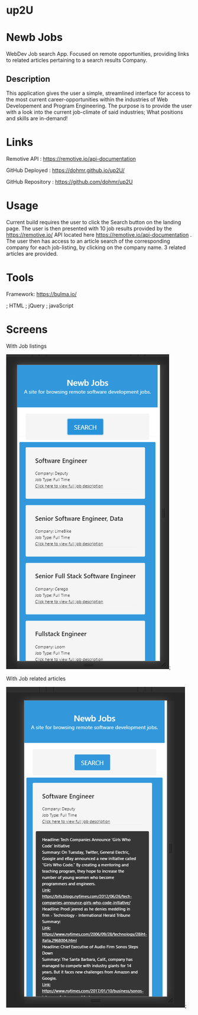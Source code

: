 # up2U

# Newb Jobs
WebDev Job search App. Focused on remote opportunities, providing links to related articles pertaining to a search results Company.

## Description
This application gives the user a simple, streamlined interface for access to the most current career-opportunities within the industries of Web Developement and Program Engineering.
The purpose is to provide the user with a look into the current job-climate of said industries; What positions and skills are in-demand!

# Links 
Remotive API : https://remotive.io/api-documentation

GitHub Deployed : https://dohmr.github.io/up2U/

GitHub Repository : https://github.com/dohmr/up2U

# Usage
Current build requires the user to click the Search button on the landing page. The user is then presented with 10 job results provided by the https://remotive.io/ API located here https://remotive.io/api-documentation .
The user then has access to an article search of the corresponding company for each job-listing, by clicking on the company name. 3 related articles are provided. 

# Tools
Framework: https://bulma.io/

; HTML 
; jQuery 
; javaScript 

# Screens
With Job listings

![Newb Jobs Job listings](assets/newb-jobs.jpg);

With Job related articles

![Newb Jobs Article drop](assets/newb-drop.jpg);
